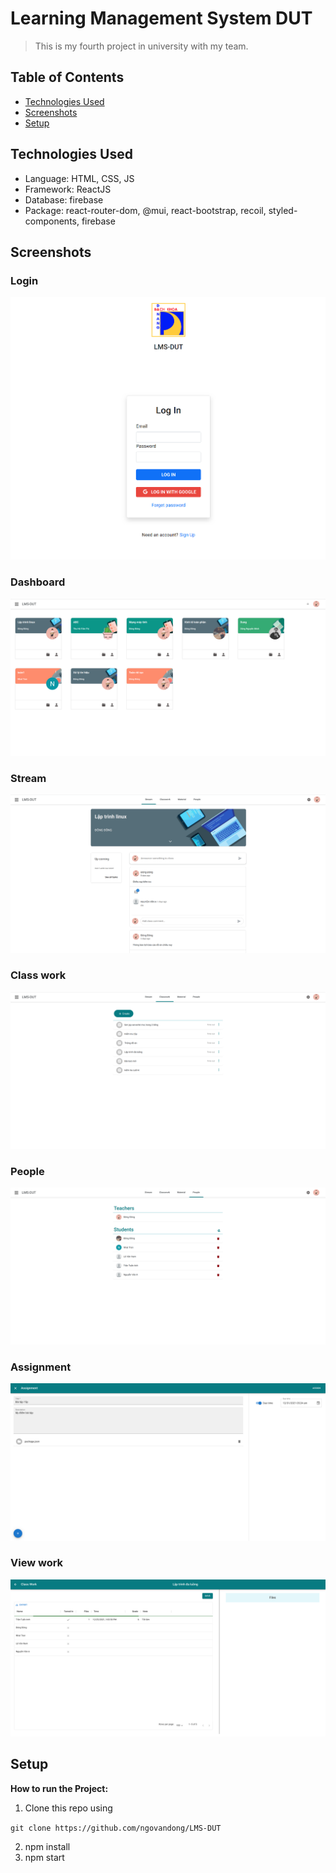 # Learning Management System DUT
>This is my fourth project in university with my team.


## Table of Contents

* [Technologies Used](#technologies-used)
* [Screenshots](#screenshots)
* [Setup](#setup)







## Technologies Used
- Language: HTML, CSS, JS
- Framework: ReactJS
- Database: firebase
- Package: react-router-dom, @mui, react-bootstrap, recoil, styled-components, firebase


## Screenshots



### Login




![login](./img/login.png)





### Dashboard




![dashboard](./img/dashboard.png)





### Stream




![stream](./img/stream.png)




### Class work




![classwork](./img/classwork.png)




### People




![people](./img/people.png)



### Assignment




![assignment](./img/assignment.png)




### View work




![viewwork](./img/viewassignment.png)
## Setup

**How to run the Project:**

1. Clone this repo using

  ```git clone https://github.com/ngovandong/LMS-DUT```
  
2. npm install
3. npm start

  
